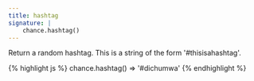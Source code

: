 ```yaml
---
title: hashtag
signature: |
    chance.hashtag()
---
```


Return a random hashtag. This is a string of the form '#thisisahashtag'.

{% highlight js %}
chance.hashtag()
=> '#dichumwa'
{% endhighlight %}
